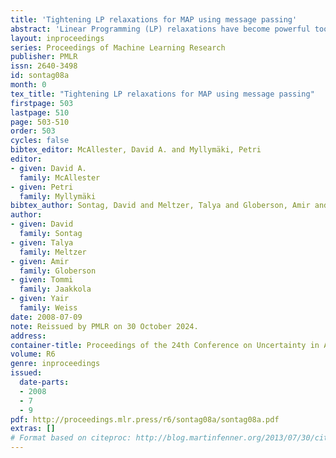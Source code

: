 ```yaml
---
title: 'Tightening LP relaxations for MAP using message passing'
abstract: 'Linear Programming (LP) relaxations have become powerful tools for finding the most probable (MAP) configuration in graphical models. These relaxations can be solved efficiently using message-passing algorithms such as belief propagation and, when the relaxation is tight, provably find the MAP configuration. The standard LP relaxation is not tight enough in many real-world problems, however, and this has lead to the use of higher order cluster-based LP relaxations. The computational cost increases exponentially with the size of the clusters and limits the number and type of clusters we can use. We propose to solve the cluster selection problem monotonically in the dual LP, iteratively selecting clusters with guaranteed improvement, and quickly re-solving with the added clusters by reusing the existing solution. Our dual message-passing algorithm finds the MAP configuration in protein side-chain placement, protein design, and stereo problems, in cases where the standard LP relaxation fails.'
layout: inproceedings
series: Proceedings of Machine Learning Research
publisher: PMLR
issn: 2640-3498
id: sontag08a
month: 0
tex_title: "Tightening LP relaxations for MAP using message passing"
firstpage: 503
lastpage: 510
page: 503-510
order: 503
cycles: false
bibtex_editor: McAllester, David A. and Myllymäki, Petri
editor:
- given: David A.
  family: McAllester
- given: Petri
  family: Myllymäki
bibtex_author: Sontag, David and Meltzer, Talya and Globerson, Amir and Jaakkola, Tommi and Weiss, Yair
author:
- given: David
  family: Sontag
- given: Talya
  family: Meltzer
- given: Amir
  family: Globerson
- given: Tommi
  family: Jaakkola
- given: Yair
  family: Weiss 
date: 2008-07-09
note: Reissued by PMLR on 30 October 2024.
address:
container-title: Proceedings of the 24th Conference on Uncertainty in Artificial Intelligence
volume: R6
genre: inproceedings
issued:
  date-parts:
  - 2008
  - 7
  - 9
pdf: http://proceedings.mlr.press/r6/sontag08a/sontag08a.pdf
extras: []
# Format based on citeproc: http://blog.martinfenner.org/2013/07/30/citeproc-yaml-for-bibliographies/
---
```

